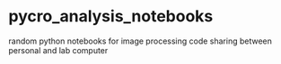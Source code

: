 # pycro_analysis_notebooks
random python notebooks for image processing code sharing between personal and lab computer

